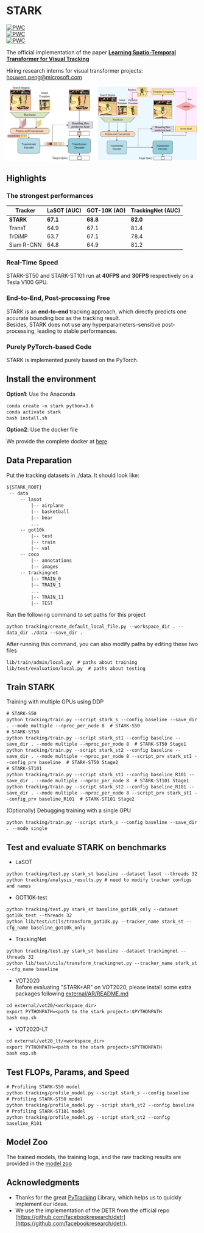 # STARK
[![PWC](https://img.shields.io/endpoint.svg?url=https://paperswithcode.com/badge/learning-spatio-temporal-transformer-for/visual-object-tracking-on-lasot)](https://paperswithcode.com/sota/visual-object-tracking-on-lasot?p=learning-spatio-temporal-transformer-for)  
[![PWC](https://img.shields.io/endpoint.svg?url=https://paperswithcode.com/badge/learning-spatio-temporal-transformer-for/visual-object-tracking-on-got-10k)](https://paperswithcode.com/sota/visual-object-tracking-on-got-10k?p=learning-spatio-temporal-transformer-for)  
[![PWC](https://img.shields.io/endpoint.svg?url=https://paperswithcode.com/badge/learning-spatio-temporal-transformer-for/visual-object-tracking-on-trackingnet)](https://paperswithcode.com/sota/visual-object-tracking-on-trackingnet?p=learning-spatio-temporal-transformer-for)

The official implementation of the paper [**Learning Spatio-Temporal Transformer for Visual Tracking**](https://arxiv.org/abs/2103.17154)

Hiring research interns for visual transformer projects: houwen.peng@microsoft.com


![STARK_Framework](tracking/Framework.png)
## Highlights
### The strongest performances
| Tracker | LaSOT (AUC)| GOT-10K (AO)| TrackingNet (AUC)|
|---|---|---|---|
|**STARK**|**67.1**|**68.8**|**82.0**|
|TransT|64.9|67.1|81.4|
|TrDiMP|63.7|67.1|78.4|
|Siam R-CNN|64.8|64.9|81.2|

### Real-Time Speed
STARK-ST50 and STARK-ST101 run at **40FPS** and **30FPS** respectively on a Tesla V100 GPU.

### End-to-End, Post-processing Free

STARK is an **end-to-end** tracking approach, which directly predicts one accurate bounding box as the tracking result.  
Besides, STARK does not use any hyperparameters-sensitive post-processing, leading to stable performances.

### Purely PyTorch-based Code

STARK is implemented purely based on the PyTorch. 

## Install the environment
**Option1**: Use the Anaconda
```
conda create -n stark python=3.6
conda activate stark
bash install.sh
```
**Option2**: Use the docker file

We provide the complete docker at [here](https://hub.docker.com/repository/docker/alphabin/stark)

## Data Preparation
Put the tracking datasets in ./data. It should look like:
   ```
   ${STARK_ROOT}
    -- data
        -- lasot
            |-- airplane
            |-- basketball
            |-- bear
            ...
        -- got10k
            |-- test
            |-- train
            |-- val
        -- coco
            |-- annotations
            |-- images
        -- trackingnet
            |-- TRAIN_0
            |-- TRAIN_1
            ...
            |-- TRAIN_11
            |-- TEST
   ```
Run the following command to set paths for this project
```
python tracking/create_default_local_file.py --workspace_dir . --data_dir ./data --save_dir .
```
After running this command, you can also modify paths by editing these two files
```
lib/train/admin/local.py  # paths about training
lib/test/evaluation/local.py  # paths about testing
```

## Train STARK
Training with multiple GPUs using DDP
```
# STARK-S50
python tracking/train.py --script stark_s --config baseline --save_dir . --mode multiple --nproc_per_node 8  # STARK-S50
# STARK-ST50
python tracking/train.py --script stark_st1 --config baseline --save_dir . --mode multiple --nproc_per_node 8  # STARK-ST50 Stage1
python tracking/train.py --script stark_st2 --config baseline --save_dir . --mode multiple --nproc_per_node 8 --script_prv stark_st1 --config_prv baseline  # STARK-ST50 Stage2
# STARK-ST101
python tracking/train.py --script stark_st1 --config baseline_R101 --save_dir . --mode multiple --nproc_per_node 8  # STARK-ST101 Stage1
python tracking/train.py --script stark_st2 --config baseline_R101 --save_dir . --mode multiple --nproc_per_node 8 --script_prv stark_st1 --config_prv baseline_R101  # STARK-ST101 Stage2
```
(Optionally) Debugging training with a single GPU
```
python tracking/train.py --script stark_s --config baseline --save_dir . --mode single
```
## Test and evaluate STARK on benchmarks

- LaSOT
```
python tracking/test.py stark_st baseline --dataset lasot --threads 32
python tracking/analysis_results.py # need to modify tracker configs and names
```
- GOT10K-test
```
python tracking/test.py stark_st baseline_got10k_only --dataset got10k_test --threads 32
python lib/test/utils/transform_got10k.py --tracker_name stark_st --cfg_name baseline_got10k_only
```
- TrackingNet
```
python tracking/test.py stark_st baseline --dataset trackingnet --threads 32
python lib/test/utils/transform_trackingnet.py --tracker_name stark_st --cfg_name baseline
```
- VOT2020  
Before evaluating "STARK+AR" on VOT2020, please install some extra packages following [external/AR/README.md](external/AR/README.md)
```
cd external/vot20/<workspace_dir>
export PYTHONPATH=<path to the stark project>:$PYTHONPATH
bash exp.sh
```
- VOT2020-LT
```
cd external/vot20_lt/<workspace_dir>
export PYTHONPATH=<path to the stark project>:$PYTHONPATH
bash exp.sh
```
## Test FLOPs, Params, and Speed
```
# Profiling STARK-S50 model
python tracking/profile_model.py --script stark_s --config baseline
# Profiling STARK-ST50 model
python tracking/profile_model.py --script stark_st2 --config baseline
# Profiling STARK-ST101 model
python tracking/profile_model.py --script stark_st2 --config baseline_R101
```

## Model Zoo
The trained models, the training logs, and the raw tracking results are provided in the [model zoo](MODEL_ZOO.md)

## Acknowledgments
* Thanks for the great [PyTracking](https://github.com/visionml/pytracking) Library, which helps us to quickly implement our ideas.
* We use the implementation of the DETR from the official repo [https://github.com/facebookresearch/detr](https://github.com/facebookresearch/detr).  
